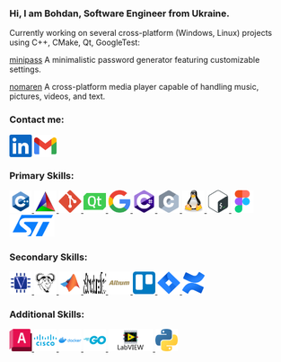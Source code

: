 <h3>Hi, I am Bohdan, Software Engineer from Ukraine.</h3>
<p>
  Currently working on several cross-platform (Windows, Linux) projects using C++, CMake, Qt, GoogleTest:
</p>

<p>
<a href="https://github.com/callmebohdan/minipass">minipass</a>
<a>A minimalistic password generator featuring customizable settings.</a>
</p>

<p>
<a href="https://github.com/callmebohdan/nomaren">nomaren</a>
<a>A cross-platform media player capable of handling music, pictures, videos, and text.</a>
</p>

<h3>Contact me:</h3>
<a href="https://linkedin.com/in/bohdan-ponomarenko"><img align="center" src="icons/linkedin.svg" width="40" height="40"/></a>
<a href="mailto:bohdan.ponomarenko.work@gmail.com"><img align="center" src="icons/gmail.svg" width="40" height="40"/></a>

<h3>Primary Skills:</h3>
<a href="https://en.cppreference.com/w/cpp"> <img src="icons/cpp.svg" width="40" height="40"/> </a>
<a href="https://cmake.org"> <img src="icons/cmake.svg" width="40" height="40"/> </a>
<a href="https://git-scm.com/docs"> <img src="icons/git.svg" width="40" height="40"/> </a>
<a href="https://www.qt.io"> <img src="icons/qt.svg"width="40" height="40"/> </a>
<a href="hhttps://github.com/google/googletest"> <img src="icons/gtest.svg"width="40" height="40"/> </a>
<a href="https://dotnet.microsoft.com/en-us/languages/csharp"> <img src="icons/c-sharp.svg" width="40" height="40"/> </a>
<a href="https://en.cppreference.com/w/c"> <img src="icons/c.svg" width="40" height="40"/> </a>
<a href="https://www.linux.org"> <img src="icons/linux.svg" width="40" height="40"/> </a>
<a href="https://www.gnu.org/software/bash"> <img src="icons/bash.svg" width="40" height="40"/> </a>
<a href="https://www.figma.com/"> <img src="icons/figma.svg" width="40" height="40"/> </a>
<a href="https://www.st.com/en/microcontrollers-microprocessors/stm32-32-bit-arm-cortex-mcus.html"> <img src="icons/stm.svg" width="80" height="40"/> </a>

<h3>Secondary Skills:</h3>
<a href="https://standards.ieee.org/ieee/1364/3641"> <img src="icons/verilog.svg" width="40" height="40"/> </a>
<a href="https://www.gnu.org/software/make/manual/html_node/index.html"> <img src="icons/gnu-make.svg" width="40" height="40"/> </a>
<a href="https://www.mathworks.com"> <img src="icons/matlab.svg" width="40" height="40"/> </a>
<a href="https://docutils.sourceforge.io/rst.html"> <img src="icons/reStructuredText.svg" width="40" height="40"/> </a>
<a href="https://www.altium.com/altium-designer"> <img src="icons/altium-designer.svg" width="40" height="40"/> </a>
<a href="https://trello.com"> <img src="icons/trello.svg" width="40" height="40"/> </a>
<a href="https://www.atlassian.com/software/jira"> <img src="icons/jira.svg" width="40" height="40"/> </a>
<a href="https://www.atlassian.com/software/confluence"> <img src="icons/confluence.svg" width="40" height="40"/> </a>

<h3>Additional Skills:</h3>
<a href="https://www.autodesk.com/products/autocad/overview"> <img src="icons/autocad.svg" width="40" height="40"/> </a>
<a href="https://www.netacad.com/courses/packet-tracer"> <img src="icons/cisco.svg" width="40" height="40"/> </a>
<a href="https://www.docker.com"> <img src="icons/docker.svg" width="40" height="40"/> </a>
<a href="https://go.dev"> <img src="icons/go.svg" width="40" height="40"/> </a>
<a href="https://www.ni.com/en/shop/labview.html"> <img src="icons/labview.svg" width="80" height="40"/> </a>
<a href="https://www.python.org"> <img src="icons/python.svg" width="40" height="40"/> </a>
